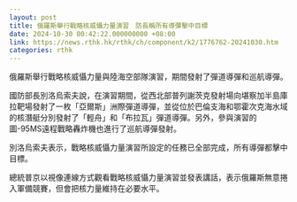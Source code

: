 ```yaml
---
layout: post
title: 俄羅斯舉行戰略核威懾力量演習　防長稱所有導彈擊中目標
date: 2024-10-30 00:42:22.000000000 +08:00
link: https://news.rthk.hk/rthk/ch/component/k2/1776762-20241030.htm
categories: rthk
---
```


俄羅斯舉行戰略核威懾力量與陸海空部隊演習，期間發射了彈道導彈和巡航導彈。

國防部長別洛烏索夫說，在演習期間，從西北部普列謝茨克發射場向堪察加半島庫拉靶場發射了一枚「亞爾斯」洲際彈道導彈，並從位於巴倫支海和鄂霍次克海水域的核潛艇分別發射了「輕舟」和「布拉瓦」彈道導彈。另外，參與演習的圖-95MS遠程戰略轟炸機也進行了巡航導彈發射。

別洛烏索夫表示，戰略核威懾力量演習所設定的任務已全部完成，所有導彈都擊中目標。

總統普京以視像連線方式觀看戰略核威懾力量演習並發表講話，表示俄羅斯無意捲入軍備競賽，但會把核力量維持在必要水平。
